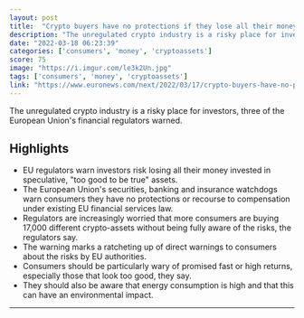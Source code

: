 ```yaml
---
layout: post
title:  "Crypto buyers have no protections if they lose all their money, EU financial regulators warn"
description: "The unregulated crypto industry is a risky place for investors, three of the European Union's financial regulators warned."
date: "2022-03-18 06:23:39"
categories: ['consumers', 'money', 'cryptoassets']
score: 75
image: "https://i.imgur.com/le3k2Un.jpg"
tags: ['consumers', 'money', 'cryptoassets']
link: "https://www.euronews.com/next/2022/03/17/crypto-buyers-have-no-protections-if-they-lose-all-their-money-eu-financial-regulators-war"
---
```


The unregulated crypto industry is a risky place for investors, three of the European Union's financial regulators warned.

## Highlights

- EU regulators warn investors risk losing all their money invested in speculative, "too good to be true" assets.
- The European Union's securities, banking and insurance watchdogs warn consumers they have no protections or recourse to compensation under existing EU financial services law.
- Regulators are increasingly worried that more consumers are buying 17,000 different crypto-assets without being fully aware of the risks, the regulators say.
- The warning marks a ratcheting up of direct warnings to consumers about the risks by EU authorities.
- Consumers should be particularly wary of promised fast or high returns, especially those that look too good, they say.
- They should also be aware that energy consumption is high and that this can have an environmental impact.

---
